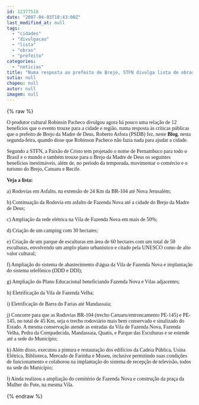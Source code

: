 ```yaml
---
id: 12377516
date: "2007-04-03T18:43:00Z"
last_modified_at: null
tags:
  - "cidades"
  - "divulgacao"
  - "lista"
  - "obras"
  - "prefeito"
categories:
  - "noticias"
title: "Numa resposta ao prefeito de Brejo, STFN divulga lista de obras na cidade"
sutia: null
chapeu: null
autor: null
imagem: null
---
```

{% raw %}
<p><P><FONT face=Verdana>O produtor cultural Robinsin Pacheco divulgou agora há pouco uma relação de 12 benefícios que o evento trouxe para a cidade e região, numa resposta às críticas públicas que o prefeito de Brejo da Madre de Deus, Roberto Asfora (PSDB) fez, neste<STRONG> Blog</STRONG>, nesta segunda-feira, quando disse que Robinson Pacheco não fazia nada para ajudar a cidade.</FONT></P></p>
<p><P><FONT face=Verdana>Segundo a STFN, a Paixão de Cristo tem projetado o nome de Pernambuco para todo o Brasil e o mundo e também trouxe para o Brejo da Madre de Deus os seguintes benefícios inestimáveis, além de, no período da temporada, movimentar o comércio e o turismo do Brejo, Caruaru e Recife.</FONT></P></p>
<p><P><FONT face=Verdana><STRONG>Veja a lista:</STRONG></FONT></P></p>
<p><P><FONT face=Verdana>a) Rodovias em Asfalto, na extensão de 24 Km da BR-104 até Nova Jerusalém;</FONT></P></p>
<p><P><FONT face=Verdana>b) Continuação da Rodovia em asfalto de Fazenda Nova até a cidade do Brejo da Madre de Deus;</FONT></P></p>
<p><P><FONT face=Verdana>c) Ampliação da rede elétrica na Vila de Fazenda Nova em mais de 50%;</FONT></P></p>
<p><P><FONT face=Verdana>d) Criação de um camping com 30 hectares;</FONT></P></p>
<p><P><FONT face=Verdana>e) Criação de um parque de esculturas em área de 60 hectares com um total de 50 esculturas, envolvendo um amplo plano urbanístico e citado pela UNESCO como de alto valor cultural;</FONT></P></p>
<p><P><FONT face=Verdana>f) Ampliação do sistema de abastecimento d\água da Vila de Fazenda Nova e implantação do sistema telefônico (DDD e DDI);</FONT></P></p>
<p><P><FONT face=Verdana>g) Ampliação do Plano Educacional beneficiando Fazenda Nova e Vilas adjacentes;</FONT></P></p>
<p><P><FONT face=Verdana>h) Eletrificação da Vila de Fazenda Velha;</FONT></P></p>
<p><P><FONT face=Verdana>i) Eletrificação de Barra do Farias até Mandassaia;</FONT></P></p>
<p><P><FONT face=Verdana>j) Concorre para que as Rodovias BR-104 (trecho Caruaru/entroncamento PE-145) e PE-145, no total de 45 Km, seja o trecho rodoviário mais bem conservado e sinalizado do Estado. A mesma conservação atende as estradas da Vila de Fazenda Nova, Fazenda Velha, Pedra da Compadecida, Mandassaia, Quatís, e Parque das Esculturas e se estende até a sede do Município;</FONT></P></p>
<p><P><FONT face=Verdana>k) Além disso, executou a pintura e restauração dos edifícios da Cadeia Pública, Usina Elétrica, Biblioteca, Mercado de Farinha e Museu, inclusive permitindo suas condições de funcionamento e colaborou na implantação do sistema de recepção de televisão, todos na sede do Município;</FONT></P></p>
<p><P><FONT face=Verdana>l) Ainda realizou a ampliação do cemitério de Fazenda Nova e construção da praça da Mulher do Pote, na mesma Vila.</FONT></P> </p>
{% endraw %}